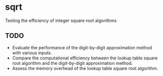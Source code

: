 # sqrt
Testing the efficiency of integer square root algorithms

## TODO
* Evaluate the performance of the digit-by-digit approximation method with various inputs.
* Compare the computational efficiency between the lookup table square root algorithm and the digit-by-digit approximation method.
* Assess the memory overhead of the lookup table square root algorithm.